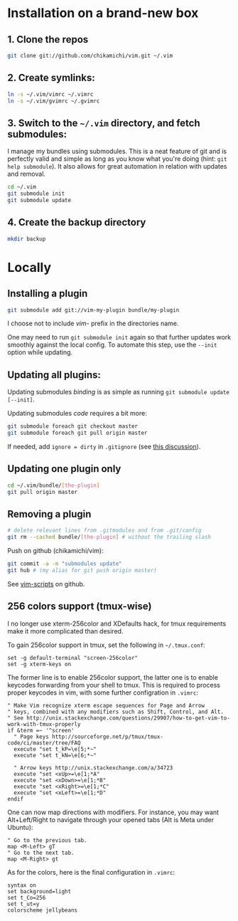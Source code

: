 # Installation on a brand-new box

## 1. Clone the repos

``` bash
git clone git://github.com/chikamichi/vim.git ~/.vim
```

## 2. Create symlinks:

``` bash
ln -s ~/.vim/vimrc ~/.vimrc
ln -s ~/.vim/gvimrc ~/.gvimrc
```

## 3. Switch to the `~/.vim` directory, and fetch submodules:

I manage my bundles using submodules. This is a neat feature of git and is perfectly valid and simple as long as you know what you're doing (hint: `git help submodule`). It also allows for great automation in relation with updates and removal.

``` bash
cd ~/.vim
git submodule init
git submodule update
```

## 4. Create the backup directory

``` bash
mkdir backup
```

# Locally

## Installing a plugin

``` bash
git submodule add git://vim-my-plugin bundle/my-plugin
```

I choose not to include *vim-* prefix in the directories name.

One may need to run `git submodule init` again so that further updates work smoothly against the local config. To automate this step, use the `--init` option while updating.

## Updating all plugins:

Updating submodules *binding* is as simple as running `git submodule update [--init]`.

Updating submodules *code* requires a bit more:

``` bash
git submodule foreach git checkout master
git submodule foreach git pull origin master
```

If needed, add `ignore = dirty` in `.gitignore` (see [this discussion](http://www.nils-haldenwang.de/frameworks-and-tools/git/how-to-ignore-changes-in-git-submodules)).

## Updating one plugin only

``` bash
cd ~/.vim/bundle/[the-plugin]
git pull origin master
```

## Removing a plugin

``` bash
# delete relevant lines from .gitmodules and from .git/config
git rm --cached bundle/[the-plugin] # without the trailing slash
```

Push on github (chikamichi/vim):

``` bash
git commit -a -m "submodules update"
git hub # (my alias for git push origin master)
```

See [vim-scripts](https://github.com/vim-scripts/) on github.

## 256 colors support (tmux-wise)

I no longer use xterm-256color and XDefaults hack, for tmux requirements make it more complicated than desired.

To gain 256color support in tmux, set the following in `~/.tmux.conf`:

```
set -g default-terminal "screen-256color"
set -g xterm-keys on
```

The former line is to enable 256color support, the latter one is to enable keycodes forwarding from your shell to tmux. This is required to process proper keycodes in vim, with some further configration in `.vimrc`:

``` vi
" Make Vim recognize xterm escape sequences for Page and Arrow
" keys, combined with any modifiers such as Shift, Control, and Alt.
" See http://unix.stackexchange.com/questions/29907/how-to-get-vim-to-work-with-tmux-properly
if &term =~ '^screen'
  " Page keys http://sourceforge.net/p/tmux/tmux-code/ci/master/tree/FAQ
  execute "set t_kP=\e[5;*~"
  execute "set t_kN=\e[6;*~"

  " Arrow keys http://unix.stackexchange.com/a/34723
  execute "set <xUp>=\e[1;*A"
  execute "set <xDown>=\e[1;*B"
  execute "set <xRight>=\e[1;*C"
  execute "set <xLeft>=\e[1;*D"
endif
```

One can now map directions with modifiers. For instance, you may want Alt+Left/Right to navigate through your opened tabs (Alt is Meta under Ubuntu):

``` vi
" Go to the previous tab.
map <M-Left> gT
" Go to the next tab.
map <M-Right> gt
```

As for the colors, here is the final configuration in `.vimrc`:

``` vi
syntax on
set background=light
set t_Co=256
set t_ut=y
colorscheme jellybeans
```

